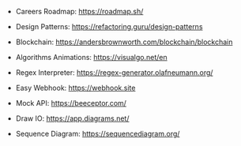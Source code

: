 * Careers Roadmap: https://roadmap.sh/

* Design Patterns: https://refactoring.guru/design-patterns

* Blockchain: https://andersbrownworth.com/blockchain/blockchain

* Algorithms Animations: https://visualgo.net/en

* Regex Interpreter: https://regex-generator.olafneumann.org/

* Easy Webhook: https://webhook.site

* Mock API: https://beeceptor.com/

* Draw IO: https://app.diagrams.net/

* Sequence Diagram: https://sequencediagram.org/
